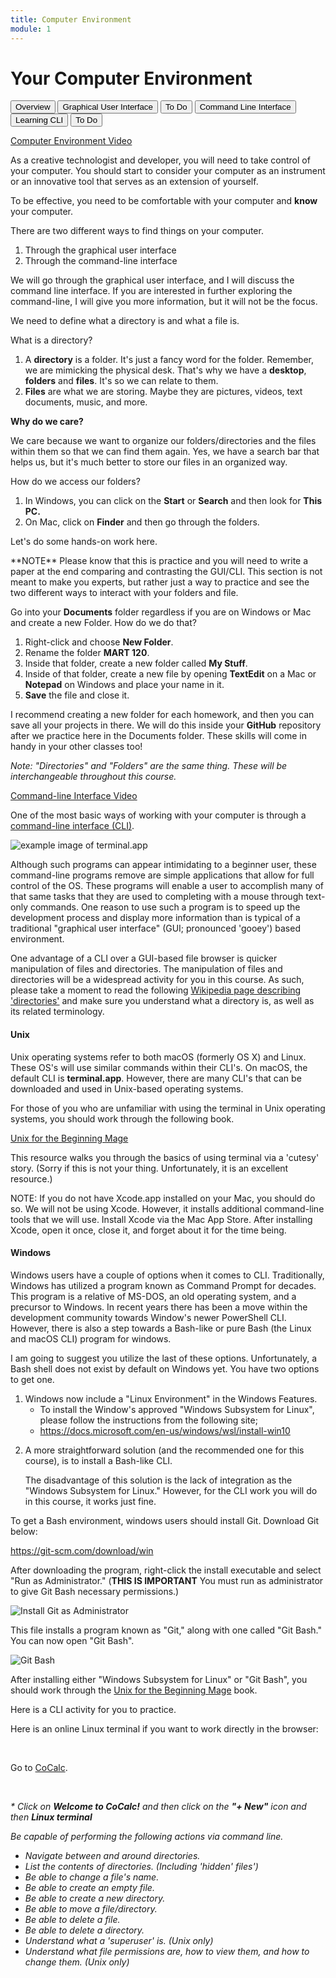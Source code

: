 ```yaml
---
title: Computer Environment
module: 1
---
```


# Your Computer Environment

<div class="tab">
  <button class="tablinks active" onclick="openTab(event, 'Overview')">Overview</button>
  <button class="tablinks" onclick="openTab(event, 'GUI')">Graphical User Interface</button>
  <button class="tablinks" onclick="openTab(event, 'ToDoGUI')">To Do</button>
  <button class="tablinks" onclick="openTab(event, 'CLI')">Command Line Interface</button>
  <button class="tablinks" onclick="openTab(event, 'Learning')">Learning CLI</button>
  <button class="tablinks" onclick="openTab(event, 'ToDoCLI')">To Do</button>
  
</div>

<div id="Overview" class="tabcontent" style="display:block">
<p><a href="//www.youtube.com/embed/Jian1ilJwBs" data-lity>Computer Environment Video</a></p>
<p>As a creative technologist and developer, you will need to take control of your computer. You should start to consider your computer as an instrument or an innovative tool that serves as an extension of yourself.</p>
<p>To be effective, you need to be comfortable with your computer and <b>know</b> your computer.</p>
<p>There are two different ways to find things on your computer.</p>
<ol>
<li>Through the graphical user interface</li>
<li>Through the command-line interface</li>
</ol>
<p>We will go through the graphical user interface, and I will discuss the command line interface.  If you are interested in further exploring the command-line, I will give you more information, but it will not be the focus.</p>
</div>

<div id="GUI" class="tabcontent">
<p>We need to define what a directory is and what a file is.</p>

<p>What is a directory?</p>
   <ol>

   <li>A <b>directory</b> is a folder. It's just a fancy word for the folder.  Remember, we are mimicking the physical desk. That's why we have a <b>desktop</b>, <b>folders</b> and <b>files</b>. It's so we can relate to them.</li>
   <li><b>Files</b> are what we are storing.  Maybe they are pictures, videos, text documents, music, and more.</li>
    </ol>

<p><b>Why do we care?</b></p> 

<p>We care because we want to organize our folders/directories and the files within them so that we can find them again. Yes, we have a search bar that helps us, but it's much better to store our files in an organized way.</p>

<p>How do we access our folders?</p>
<ol>
<li>In Windows, you can click on the <b>Start</b> or <b>Search</b> and then look for <b>This PC.</b></li>
<li>On Mac, click on <b>Finder</b> and then go through the folders.</li>
</ol>
</div>

<div id="ToDoGUI" class="tabcontent">
<p>Let's do some hands-on work here.</p>
<p>**NOTE** Please know that this is practice and you will need to write a paper at the end comparing and contrasting the GUI/CLI.  This section is not meant to make you experts, but rather just a way to practice and see the two different ways to interact with your folders and file.</p>
<p>Go into your <b>Documents</b> folder regardless if you are on Windows or Mac and create a new Folder.  How do we do that?</p>
<ol>
<li>Right-click and choose <b>New Folder</b>.</li>  
<li>Rename the folder <b>MART 120</b>.  </li>
<li>Inside that folder, create a new folder called <b>My Stuff</b>.  </li>
<li>Inside of that folder, create a new file by opening <b>TextEdit</b> on a Mac or <b>Notepad</b> on Windows and place your name in it.  </li>
<li><b>Save</b> the file and close it.</li>
</ol>
<p>I recommend creating a new folder for each homework, and then you can save all your projects in there.  We will do this inside your <b>GitHub</b> repository after we practice here in the Documents folder.  These skills will come in handy in your other classes too!</p>

<i>Note: "Directories" and "Folders" are the same thing. These will be interchangeable throughout this course.</i>
</div>

<div id="CLI" class="tabcontent">

<p><a href="//www.youtube.com/embed/R_wj7DrD_g0" data-lity>Command-line Interface Video</a></p>
<p>One of the most basic ways of working with your computer is through a <a href="https://en.wikipedia.org/wiki/Command-line_interface" target="_new">command-line interface (CLI)</a>.</p>

<p><img src="../imgs/Screen1.png" alt="example image of terminal.app" /></p>

<p>Although such programs can appear intimidating to a beginner user, these command-line programs remove are simple applications that allow for full control of the OS. These programs will enable a user to accomplish many of that same tasks that they are used to completing with a mouse through text-only commands. One reason to use such a program is to speed up the development process and display more information than is typical of a traditional "graphical user interface" (GUI; pronounced 'gooey') based environment.</p>

<p>One advantage of a CLI over a GUI-based file browser is quicker manipulation of files and directories. The manipulation of files and directories will be a widespread activity for you in this course. As such, please take a moment to read the following <a href="https://en.wikipedia.org/wiki/Directory_(computing)" target="_blank">Wikipedia page describing 'directories'</a> and make sure you understand what a directory is, as well as its related terminology.</p>
</div>

<div id="Learning" class="tabcontent">

<h4>Unix</h4>
<p>Unix operating systems refer to both macOS (formerly OS X) and Linux. These OS's will use similar commands within their CLI's. On macOS, the default CLI is <b>terminal.app</b>. However, there are many CLI's that can be downloaded and used in Unix-based operating systems.</p>

<p>For those of you who are unfamiliar with using the terminal in Unix operating systems, you should work through the following book.</p>

<p><a href="https://lab46.g7n.org/_media/haas/ufbm.pdf" target="_blank">Unix for the Beginning Mage</a></p>

<p>This resource walks you through the basics of using terminal via a 'cutesy' story. (Sorry if this is not your thing. Unfortunately, it is an excellent resource.)</p>

<p>NOTE: If you do not have Xcode.app installed on your Mac, you should do so. We will not be using Xcode. However, it installs additional command-line tools that we will use. Install Xcode via the Mac App Store. After installing Xcode, open it once, close it, and forget about it for the time being.</p>

<h4>Windows</h4>

<p>Windows users have a couple of options when it comes to CLI. Traditionally, Windows has utilized a program known as Command Prompt for decades. This program is a relative of MS-DOS, an old operating system, and a precursor to Windows. In recent years there has been a move within the development community towards Window's newer PowerShell CLI. However, there is also a step towards a Bash-like or pure Bash (the Linux and macOS CLI) program for windows.</p>

<p>I am going to suggest you utilize the last of these options. Unfortunately, a Bash shell does not exist by default on Windows yet. You have two options to get one.</p>
<ol>
<li>Windows now include a "Linux Environment" in the Windows Features.
   <ul>
    <li>To install the Window's approved "Windows Subsystem for Linux", please follow the instructions from the following site;</li>
    <li><a href="https://learn.microsoft.com/en-us/windows/wsl/install" target="_blank">https://docs.microsoft.com/en-us/windows/wsl/install-win10</a></li>
    </ul>
</li>
<li><p>A more straightforward solution (and the recommended one for this course), is to install a Bash-like CLI.</p>
    <p>The disadvantage of this solution is the lack of integration as the "Windows Subsystem for Linux." However, for the CLI work you will do in this course, it works just fine.</p>
</li>
</ol>
<p>To get a Bash environment, windows users should install Git. Download Git below:</p>

<p><a href="https://git-scm.com/download/win" target="_blank">https://git-scm.com/download/win</a></p>

<p>After downloading the program, right-click the install executable and select "Run as Administrator." (<strong>THIS IS IMPORTANT</strong> You must run as administrator to give Git Bash necessary permissions.)</p>

<p><img src="../imgs/install-git-windows.png" alt="Install Git as Administrator" /></p>

<p>This file installs a program known as "Git," along with one called "Git Bash." You can now open "Git Bash".</p>

<p><img src="../imgs/Screen2.png" alt="Git Bash" /></p>

<p>After installing either "Windows Subsystem for Linux" or "Git Bash", you should work through the <a href="https://lab46.g7n.org/_media/haas/ufbm.pdf" target="_blank">Unix for the Beginning Mage</a> book.</p>

</div>

<div id="ToDoCLI" class="tabcontent">
<p>Here is a CLI activity for you to practice.</p>
Here is an online Linux terminal if you want to work directly in the browser:
<p>&nbsp;</p>
Go to <a href="https://cocalc.com/projects" target="_blank">CoCalc</a>.
<p>&nbsp;</p>
<em>* Click on <strong>Welcome to CoCalc!</strong> and then click on the <strong>"+ New"</strong> icon and then <strong>Linux terminal</strong>
<p>Be capable of performing the following actions via command line.</p>
<ul>
  <li>Navigate between and around directories.</li>
  <li>List the contents of directories. (Including 'hidden' files')</li>
  <li>Be able to change a file's name.</li>
  <li>Be able to create an empty file.</li>
  <li>Be able to create a new directory.</li>
  <li>Be able to move a file/directory.</li>
  <li>Be able to delete a file.</li>
  <li>Be able to delete a directory.</li>
  <li>Understand what a 'superuser' is. (Unix only)</li>
  <li>Understand what file permissions are, how to view them, and how to change them. (Unix only)</li>
</ul>
</div>